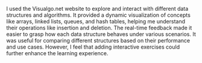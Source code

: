 I used the Visualgo.net website to explore and interact with different data structures and algorithms. It provided a dynamic visualization of concepts like arrays, linked lists, queues, and hash tables, helping me understand their operations like insertion and deletion. The real-time feedback made it easier to grasp how each data structure behaves under various scenarios. It was useful for comparing different structures based on their performance and use cases. However, I feel that adding interactive exercises could further enhance the learning experience.

